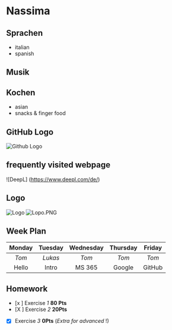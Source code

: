 # Nassima
## Sprachen
* italian
* spanish
## Musik
## Kochen
* asian
* snacks & finger food

## GitHub Logo


![Github Logo](https://github.githubassets.com/assets/GitHub-Mark-ea2971cee799.png)

## frequently visited webpage
![DeepL] (https://www.deepl.com/de/)
## Logo 
![Logo](https://upload.wikimedia.org/wikipedia/commons/thumb/e/ed/DeepL_logo.svg/1200px-DeepL_logo.svg.png)
![Lopo.PNG](chrome_aIZlKTS71w.png)


## **Week Plan**


|**Monday**| **Tuesday**| **Wednesday**|**Thursday**|**Friday**|
|:---: |:---: |:---: |:---: |:---: |
| *Tom* | *Lukas* | *Tom* | *Tom* | *Tom* |
| Hello | Intro | MS 365 | Google | GitHub |


## Homework
- [x ] Exercise *1*   **80 Pts**
- [X ] Exercise *2* **20Pts**
- [X] Exercise *3* **0Pts**  (*Extra for advanced* !)
   
          


    
